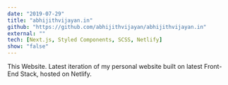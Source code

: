 ```yaml
---
date: "2019-07-29"
title: "abhijithvijayan.in"
github: "https://github.com/abhijithvijayan/abhijithvijayan.in"
external: ""
tech: [Next.js, Styled Components, SCSS, Netlify]
show: "false"
---
```


This Website. Latest iteration of my personal website built on latest Front- End Stack, hosted on Netlify.
